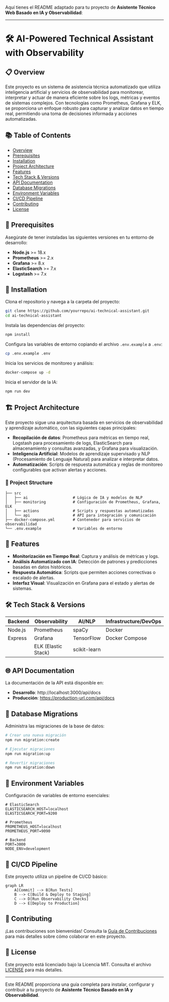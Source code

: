 Aquí tienes el README adaptado para tu proyecto de **Asistente Técnico Web Basado en IA y Observabilidad**:

---

# 🛠️ AI-Powered Technical Assistant with Observability

## 📋 Overview
Este proyecto es un sistema de asistencia técnica automatizado que utiliza inteligencia artificial y servicios de observabilidad para monitorear, interpretar y actuar de manera eficiente sobre los logs, métricas y eventos de sistemas complejos. Con tecnologías como Prometheus, Grafana y ELK, se proporciona un enfoque robusto para capturar y analizar datos en tiempo real, permitiendo una toma de decisiones informada y acciones automatizadas.

## 📚 Table of Contents
- [Overview](#overview)
- [Prerequisites](#prerequisites)
- [Installation](#installation)
- [Project Architecture](#project-architecture)
- [Features](#features)
- [Tech Stack & Versions](#tech-stack--versions)
- [API Documentation](#api-documentation)
- [Database Migrations](#database-migrations)
- [Environment Variables](#environment-variables)
- [CI/CD Pipeline](#cicd-pipeline)
- [Contributing](#contributing)
- [License](#license)

## 📌 Prerequisites
Asegúrate de tener instaladas las siguientes versiones en tu entorno de desarrollo:

- **Node.js** >= 18.x
- **Prometheus** >= 2.x
- **Grafana** >= 8.x
- **ElasticSearch** >= 7.x
- **Logstash** >= 7.x

## 🔧 Installation
Clona el repositorio y navega a la carpeta del proyecto:

```bash
git clone https://github.com/yourrepo/ai-technical-assistant.git
cd ai-technical-assistant
```

Instala las dependencias del proyecto:

```bash
npm install
```

Configura las variables de entorno copiando el archivo `.env.example` a `.env`:

```bash
cp .env.example .env
```

Inicia los servicios de monitoreo y análisis:

```bash
docker-compose up -d
```

Inicia el servidor de la IA:

```bash
npm run dev
```

## 🏗️ Project Architecture
Este proyecto sigue una arquitectura basada en servicios de observabilidad y aprendizaje automático, con las siguientes capas principales:

- **Recopilación de datos**: Prometheus para métricas en tiempo real, Logstash para procesamiento de logs, ElasticSearch para almacenamiento y consultas avanzadas, y Grafana para visualización.
- **Inteligencia Artificial**: Modelos de aprendizaje supervisado y NLP (Procesamiento de Lenguaje Natural) para analizar e interpretar datos.
- **Automatización**: Scripts de respuesta automática y reglas de monitoreo configurables que activan alertas y acciones.

### 📂 Project Structure
```
├── src
│   ├── ai                    # Lógica de IA y modelos de NLP
│   ├── monitoring            # Configuración de Prometheus, Grafana, ELK
│   ├── actions               # Scripts y respuestas automatizadas
│   └── api                   # API para integración y comunicación
├── docker-compose.yml        # Contenedor para servicios de observabilidad
└── .env.example              # Variables de entorno
```

## 🚀 Features
- **Monitorización en Tiempo Real**: Captura y análisis de métricas y logs.
- **Análisis Automatizado con IA**: Detección de patrones y predicciones basadas en datos históricos.
- **Respuesta Automática**: Scripts que permiten acciones correctivas o escalado de alertas.
- **Interfaz Visual**: Visualización en Grafana para el estado y alertas de sistemas.

## 🛠️ Tech Stack & Versions
| Backend       | Observability        | AI/NLP      | Infrastructure/DevOps |
|---------------|----------------------|-------------|------------------------|
| Node.js       | Prometheus           | spaCy       | Docker                |
| Express       | Grafana              | TensorFlow  | Docker Compose        |
|               | ELK (Elastic Stack)  | scikit-learn |                        |

## 🌐 API Documentation
La documentación de la API está disponible en:

- **Desarrollo**: http://localhost:3000/api/docs
- **Producción**: https://production-url.com/api/docs

## 🔄 Database Migrations
Administra las migraciones de la base de datos:

```bash
# Crear una nueva migración
npm run migration:create

# Ejecutar migraciones
npm run migration:up

# Revertir migraciones
npm run migration:down
```

## 🔐 Environment Variables
Configuración de variables de entorno esenciales:

```plaintext
# ElasticSearch
ELASTICSEARCH_HOST=localhost
ELASTICSEARCH_PORT=9200

# Prometheus
PROMETHEUS_HOST=localhost
PROMETHEUS_PORT=9090

# Backend
PORT=3000
NODE_ENV=development
```

## 🔄 CI/CD Pipeline
Este proyecto utiliza un pipeline de CI/CD básico:

```mermaid
graph LR
    A[Commit] --> B[Run Tests]
    B --> C[Build & Deploy to Staging]
    C --> D[Run Observability Checks]
    D --> E[Deploy to Production]
```

## 🤝 Contributing
¡Las contribuciones son bienvenidas! Consulta la [Guía de Contribuciones](./CONTRIBUTING.md) para más detalles sobre cómo colaborar en este proyecto.

## 📄 License
Este proyecto está licenciado bajo la Licencia MIT. Consulta el archivo [LICENSE](./LICENSE) para más detalles.

---

Este README proporciona una guía completa para instalar, configurar y contribuir a tu proyecto de **Asistente Técnico Basado en IA y Observabilidad**.

